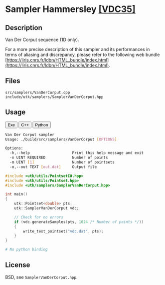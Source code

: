 # Sampler Hammersley [[VDC35]](https://dwc.knaw.nl/DL/publications/PU00014607.pdf)

## Description

Van Der Corput sequence (1D only).

For a more precise description of this sampler and its performances in terms of aliasing and discrepancy, please refer to the following web bundle [https://liris.cnrs.fr/ldbn/HTML_bundle/index.html](https://liris.cnrs.fr/ldbn/HTML_bundle/index.html).

## Files

```
src/samplers/VanDerCorput.cpp  
include/utk/samplers/SamplerVanDerCorput.hpp
```

## Usage

<button class="tablink exebutton" onclick="openCode('exe', this)" markdown="1">Exe</button> 
<button class="tablink cppbutton" onclick="openCode('cpp', this)" markdown="1">C++</button> 
<button class="tablink pybutton" onclick="openCode('py', this)" markdown="1">Python</button> 
<br/>
  

<div class="exe tabcontent">

```bash
Van Der Corput sampler
Usage: ./build/src/samplers/VanDerCorput [OPTIONS]

Options:
  -h,--help                   Print this help message and exit
  -n UINT REQUIRED            Number of points
  -m UINT [1]                 Number of pointsets
  -o,--out TEXT [out.dat]     Output file
```

</div>

<div class="cpp tabcontent">

```  cpp
#include <utk/utils/PointsetIO.hpp>
#include <utk/utils/Pointset.hpp>
#include <utk/samplers/SamplerVanDerCorput.hpp>

int main()
{
    utk::Pointset<double> pts;
    utk::SamplerVanDerCorput vdc;

    // Check for no errors
    if (vdc.generateSamples(pts, 1024 /* Number of points */))
    {
        write_text_pointset("vdc.dat", pts);
    }
}
```  

</div>

<div class="py tabcontent">

``` python
# No python binding
```  

</div>

## License

BSD, see `SamplerVanDerCorput.hpp`.
